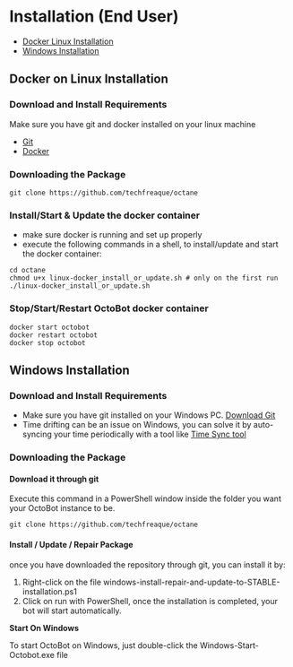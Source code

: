 # Installation (End User)

* [Docker Linux Installation](installation-end-user.md#docker-installation-on-linux)
* [Windows Installation](installation-end-user.md#windows-installation)

## Docker on Linux Installation

### Download and Install Requirements

Make sure you have git and docker installed on your linux machine

* [Git](https://git-scm.com/downloads)
* [Docker](https://www.docker.com/products/docker-desktop/)

### Downloading the Package

```
git clone https://github.com/techfreaque/octane
```

### Install/Start & Update the docker container

* make sure docker is running and set up properly
* execute the following commands in a shell, to install/update and start the docker container:

```
cd octane
chmod u+x linux-docker_install_or_update.sh # only on the first run
./linux-docker_install_or_update.sh
```

### **Stop/Start/Restart OctoBot docker container**

```
docker start octobot
docker restart octobot
docker stop octobot
```

## Windows Installation

### Download and Install Requirements



* Make sure you have git installed on your Windows PC. [Download Git](https://git-scm.com/downloads)
* Time drifting can be an issue on Windows, you can solve it by auto-syncing your time periodically with a tool like [Time Sync tool](http://www.timesynctool.com/)

### Downloading the Package

#### Download it through git

Execute this command in a PowerShell window inside the folder you want your OctoBot instance to be.

```
git clone https://github.com/techfreaque/octane
```

#### Install / Update / Repair Package

once you have downloaded the repository through git, you can install it by:

1. Right-click on the file windows-install-repair-and-update-to-STABLE-installation.ps1
2. Click on run with PowerShell, once the installation is completed, your bot will start automatically.

**Start On Windows**

To start OctoBot on Windows, just double-click the Windows-Start-Octobot.exe file

##
